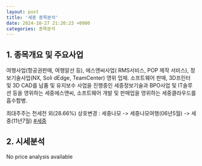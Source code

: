 ```yaml
---
layout: post
title: '세중 종목분석'
date: 2024-10-27 21:20:23 +0900
categories: 종목분석
---
```


## 1. 종목개요 및 주요사업

여행사업(항공권판매, 여행알선 등), 에스앤씨사업( RMS서비스, POP 제작 서비스), 정보기술사업(NX, Soli dEdge, TeamCenter) 영위 업체. 소프트웨어 판매, 3D프린터 및 3D CAD를 납품 및 유지보수 사업을 진행중인 세중정보기술과 BPO사업 및 IT솔루션 등을 영위하는 세중에스앤씨, 소프트웨어 개발 및 판매업을 영위하는 세중클라우드를 흡수합병.

최대주주는 천세전 외(28.66%) 상호변경 : 세중나모 -> 세중나모여행(06년5월) -> 세중(11년7월)
[#세중](#)

## 2. 시세분석

No price analysis available
